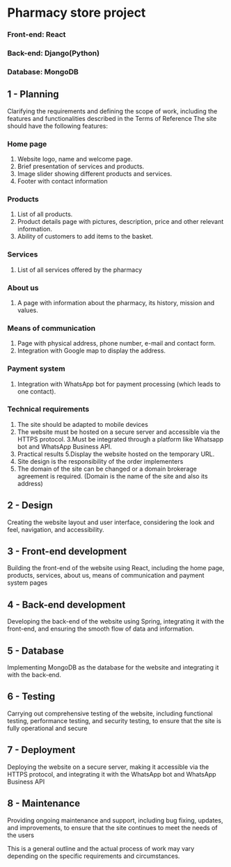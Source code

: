 # Pharmacy store project

### Front-end: React
### Back-end: Django(Python)
### Database: MongoDB

## 1 - Planning
Clarifying the requirements and defining the scope of work, including the features and functionalities described in the Terms of Reference
The site should have the following features:

### Home page
1. Website logo, name and welcome page.
2. Brief presentation of services and products.
3. Image slider showing different products and services.
4. Footer with contact information

### Products
1. List of all products.
2. Product details page with pictures, description, price and other relevant information.
3. Ability of customers to add items to the basket.

### Services
1. List of all services offered by the pharmacy

### About us
1. A page with information about the pharmacy, its history, mission and values.

### Means of communication
1. Page with physical address, phone number, e-mail and contact form.
2. Integration with Google map to display the address.

### Payment system
1. Integration with WhatsApp bot for payment processing (which leads to one contact).

### Technical requirements
1. The site should be adapted to mobile devices
2. The website must be hosted on a secure server and accessible via the HTTPS protocol.
3.Must be integrated through a platform like Whatsapp bot and WhatsApp Business API.
4. Practical results
5.Display the website hosted on the temporary URL.
6. Site design is the responsibility of the order implementers
7. The domain of the site can be changed or a domain brokerage agreement is required. (Domain is the name of the site and also its address)

## 2 - Design
Creating the website layout and user interface, considering the look and feel, navigation, and accessibility.

## 3 - Front-end development
Building the front-end of the website using React, including the home page, products, services, about us, means of communication and payment system pages

## 4 - Back-end development
Developing the back-end of the website using Spring, integrating it with the front-end, and ensuring the smooth flow of data and information.

## 5 - Database
Implementing MongoDB as the database for the website and integrating it with the back-end.

## 6 - Testing
Carrying out comprehensive testing of the website, including functional testing, performance testing, and security testing, to ensure that the site is fully operational and secure

## 7 - Deployment
Deploying the website on a secure server, making it accessible via the HTTPS protocol, and integrating it with the WhatsApp bot and WhatsApp Business API

## 8 - Maintenance
Providing ongoing maintenance and support, including bug fixing, updates, and improvements, to ensure that the site continues to meet the needs of the users

This is a general outline and the actual process of work may vary depending on the specific requirements and circumstances.

